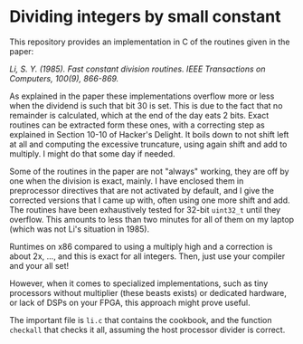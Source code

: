 # Dividing integers by small constant

This repository provides an implementation in C of the
routines given in the paper: 

<cite>Li, S. Y. (1985). Fast constant division routines.
IEEE Transactions on Computers, 100(9), 866-869.</cite>

As explained in the paper these implementations overflow
more or less when the dividend is such that bit 30 is set.
This is due to the fact that no remainder is calculated,
which at the end of the day eats 2 bits.
Exact routines can be extracted form these ones, with a
correcting step as explained in Section 10-10 of
Hacker's Delight.
It boils down to not shift left at all and computing the
excessive truncature, using again shift and add to multiply.
I might do that some day if needed.

Some of the routines in the paper are not "always" working,
they are off by one when the division is exact, mainly.
I have enclosed them in preprocessor directives that are
not activated by default, and I give the corrected versions
that I came up with, often using one more shift and add.
The routines have been exhaustively tested for 32-bit
`uint32_t` until they overflow. 
This amounts to less than two minutes for all of them on
my laptop (which was not Li's situation in 1985).

Runtimes on x86 compared to using a multiply high and a
correction is about 2x, ..., and this is exact for all
integers.
Then, just use your compiler and your all set!

However, when it comes to specialized implementations,
such as tiny processors without multiplier (these beasts
exists) or dedicated hardware, or lack of DSPs on your
FPGA, this approach might prove useful.

The important file is `li.c` that contains the cookbook,
and the function `checkall` that checks it all, assuming
the host processor divider is correct.
